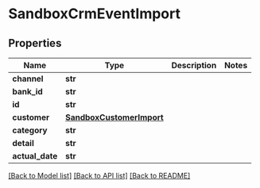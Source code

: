 # SandboxCrmEventImport

## Properties
Name | Type | Description | Notes
------------ | ------------- | ------------- | -------------
**channel** | **str** |  | 
**bank_id** | **str** |  | 
**id** | **str** |  | 
**customer** | [**SandboxCustomerImport**](SandboxCustomerImport.md) |  | 
**category** | **str** |  | 
**detail** | **str** |  | 
**actual_date** | **str** |  | 

[[Back to Model list]](../README.md#documentation-for-models) [[Back to API list]](../README.md#documentation-for-api-endpoints) [[Back to README]](../README.md)


